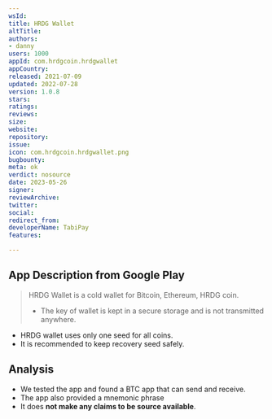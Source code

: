 ```yaml
---
wsId: 
title: HRDG Wallet
altTitle: 
authors:
- danny
users: 1000
appId: com.hrdgcoin.hrdgwallet
appCountry: 
released: 2021-07-09
updated: 2022-07-28
version: 1.0.8
stars: 
ratings: 
reviews: 
size: 
website: 
repository: 
issue: 
icon: com.hrdgcoin.hrdgwallet.png
bugbounty: 
meta: ok
verdict: nosource
date: 2023-05-26
signer: 
reviewArchive: 
twitter: 
social: 
redirect_from: 
developerName: TabiPay
features: 

---
```


## App Description from Google Play 

> HRDG Wallet is a cold wallet for Bitcoin, Ethereum, HRDG coin.
> - The key of wallet is kept in a secure storage and is not transmitted anywhere.
- HRDG wallet uses only one seed for all coins.
- It is recommended to keep recovery seed safely.

## Analysis 

- We tested the app and found a BTC app that can send and receive. 
- The app also provided a mnemonic phrase
- It does **not make any claims to be source available**.